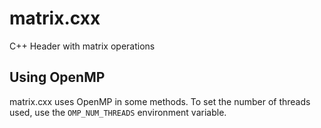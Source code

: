 # matrix.cxx

C++ Header with matrix operations

## Using OpenMP

matrix.cxx uses OpenMP in some methods. To set the number of threads used, use the `OMP_NUM_THREADS` environment variable.

